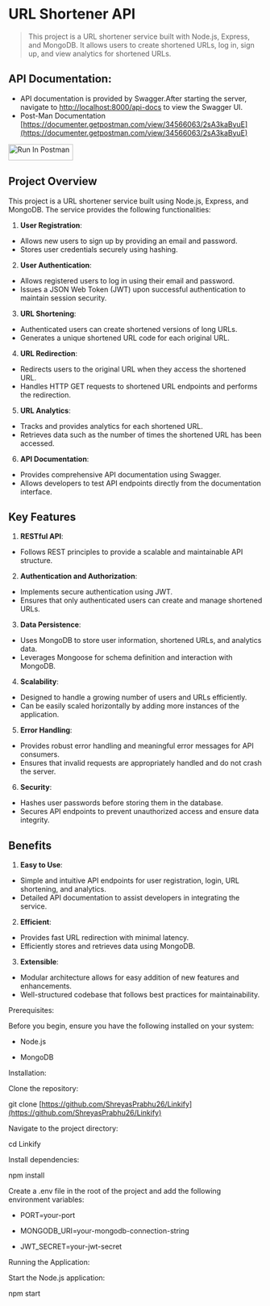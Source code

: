 # **URL Shortener API**

> This project is a URL shortener service built with Node.js, Express, and MongoDB. It allows users to create shortened URLs, log in, sign up, and view analytics for shortened URLs.

## **API Documentation:**

- API documentation is provided by Swagger.After starting the server, navigate to [http://localhost:8000/api-docs](http://localhost:8000/api-docs) to view the Swagger UI.
- Post-Man Documentation [https://documenter.getpostman.com/view/34566063/2sA3kaByuE](https://documenter.getpostman.com/view/34566063/2sA3kaByuE)

[<img src="https://run.pstmn.io/button.svg" alt="Run In Postman" style="width: 128px; height: 32px;">](https://god.gw.postman.com/run-collection/34566063-44642545-caeb-4596-99a4-397558373d97?action=collection%2Ffork&source=rip_markdown&collection-url=entityId%3D34566063-44642545-caeb-4596-99a4-397558373d97%26entityType%3Dcollection%26workspaceId%3D24aafa16-5bcb-4098-b8ef-93d99e462a59)

## Project Overview

This project is a URL shortener service built using Node.js, Express, and MongoDB. The service provides the following functionalities:

1.  **User Registration**:

- Allows new users to sign up by providing an email and password.
- Stores user credentials securely using hashing.

2.  **User Authentication**:

- Allows registered users to log in using their email and password.
- Issues a JSON Web Token (JWT) upon successful authentication to maintain session security.

3.  **URL Shortening**:

- Authenticated users can create shortened versions of long URLs.
- Generates a unique shortened URL code for each original URL.

4.  **URL Redirection**:

- Redirects users to the original URL when they access the shortened URL.
- Handles HTTP GET requests to shortened URL endpoints and performs the redirection.

5.  **URL Analytics**:

- Tracks and provides analytics for each shortened URL.
- Retrieves data such as the number of times the shortened URL has been accessed.

6.  **API Documentation**:

- Provides comprehensive API documentation using Swagger.
- Allows developers to test API endpoints directly from the documentation interface.

## Key Features

1.  **RESTful API**:

- Follows REST principles to provide a scalable and maintainable API structure.

2.  **Authentication and Authorization**:

- Implements secure authentication using JWT.
- Ensures that only authenticated users can create and manage shortened URLs.

3.  **Data Persistence**:

- Uses MongoDB to store user information, shortened URLs, and analytics data.
- Leverages Mongoose for schema definition and interaction with MongoDB.

4.  **Scalability**:

- Designed to handle a growing number of users and URLs efficiently.
- Can be easily scaled horizontally by adding more instances of the application.

5.  **Error Handling**:

- Provides robust error handling and meaningful error messages for API consumers.
- Ensures that invalid requests are appropriately handled and do not crash the server.

6.  **Security**:

- Hashes user passwords before storing them in the database.
- Secures API endpoints to prevent unauthorized access and ensure data integrity.

## Benefits

1.  **Easy to Use**:

- Simple and intuitive API endpoints for user registration, login, URL shortening, and analytics.
- Detailed API documentation to assist developers in integrating the service.

2.  **Efficient**:

- Provides fast URL redirection with minimal latency.
- Efficiently stores and retrieves data using MongoDB.

3.  **Extensible**:

- Modular architecture allows for easy addition of new features and enhancements.
- Well-structured codebase that follows best practices for maintainability.

Prerequisites:

Before you begin, ensure you have the following installed on your system:

- Node.js

- MongoDB

Installation:

Clone the repository:

git clone [https://github.com/ShreyasPrabhu26/Linkify](https://github.com/ShreyasPrabhu26/Linkify)

Navigate to the project directory:

cd Linkify

Install dependencies:

npm install

Create a .env file in the root of the project and add the following environment variables:

- PORT=your-port

- MONGODB_URI=your-mongodb-connection-string

- JWT_SECRET=your-jwt-secret

Running the Application:

Start the Node.js application:

npm start
